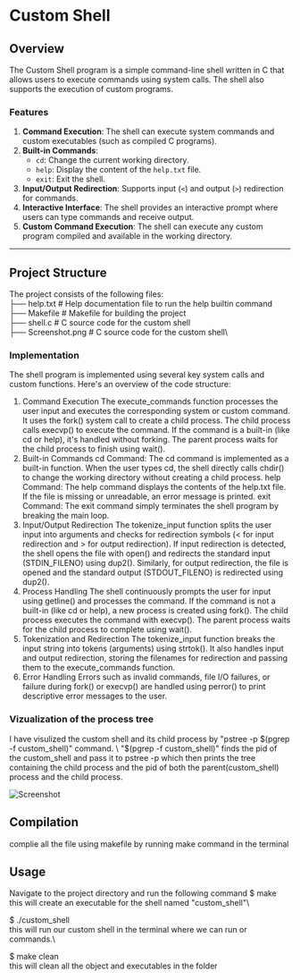 # Custom Shell

## Overview

The Custom Shell program is a simple command-line shell written in C that allows users to execute commands using system calls. The shell also supports the execution of custom programs.

### Features

1. **Command Execution**: The shell can execute system commands and custom executables (such as compiled C programs).
2. **Built-in Commands**:
   - `cd`: Change the current working directory.
   - `help`: Display the content of the `help.txt` file.
   - `exit`: Exit the shell.
3. **Input/Output Redirection**: Supports input (`<`) and output (`>`) redirection for commands.
4. **Interactive Interface**: The shell provides an interactive prompt where users can type commands and receive output.
5. **Custom Command Execution**: The shell can execute any custom program compiled and available in the working directory.

---

## Project Structure

The project consists of the following files:\
├── help.txt # Help documentation file to run the help builtin command\
├── Makefile # Makefile for building the project \
├── shell.c # C source code for the custom shell\
├── Screenshot.png # C source code for the custom shell\


### Implementation

The shell program is implemented using several key system calls and custom functions. Here's an overview of the code structure:
1. Command Execution
The execute_commands function processes the user input and executes the corresponding system or custom command.
It uses the fork() system call to create a child process. The child process calls execvp() to execute the command. If the command is a built-in (like cd or help), it's handled without forking.
The parent process waits for the child process to finish using wait().
2. Built-in Commands
cd Command: The cd command is implemented as a built-in function. When the user types cd, the shell directly calls chdir() to change the working directory without creating a child process.
help Command: The help command displays the contents of the help.txt file. If the file is missing or unreadable, an error message is printed.
exit Command: The exit command simply terminates the shell program by breaking the main loop.
3. Input/Output Redirection
The tokenize_input function splits the user input into arguments and checks for redirection symbols (< for input redirection and > for output redirection).
If input redirection is detected, the shell opens the file with open() and redirects the standard input (STDIN_FILENO) using dup2().
Similarly, for output redirection, the file is opened and the standard output (STDOUT_FILENO) is redirected using dup2().
4. Process Handling
The shell continuously prompts the user for input using getline() and processes the command.
If the command is not a built-in (like cd or help), a new process is created using fork(). The child process executes the command with execvp().
The parent process waits for the child process to complete using wait().
5. Tokenization and Redirection
The tokenize_input function breaks the input string into tokens (arguments) using strtok().
It also handles input and output redirection, storing the filenames for redirection and passing them to the execute_commands function.
6. Error Handling
Errors such as invalid commands, file I/O failures, or failure during fork() or execvp() are handled using perror() to print descriptive error messages to the user.

### Vizualization of the process tree
I have visulized the custom shell and its child process by "pstree -p $(pgrep -f custom_shell)" command. \
"$(pgrep -f custom_shell)" finds the pid of the custom_shell and pass it to pstree -p which then prints the tree containing the child process and the pid of both the parent(custom_shell) process and the child process.


![Screenshot](https://github.com/user-attachments/assets/383e83b0-e26b-4094-83c6-be8e68035cdb)


## Compilation

complie all the file using makefile by running make command in the terminal

## Usage

Navigate to the project directory and run the following command
$ make\
this will create an executable for the shell named "custom_shell"\

$ ./custom_shell\
this will run our custom shell in the terminal where we can run or commands.\

$ make clean\
this will clean all the object and executables in the folder
